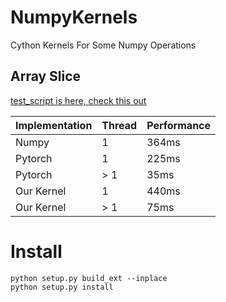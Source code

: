 # NumpyKernels
Cython Kernels For Some Numpy Operations

## Array Slice
[test_script is here, check this out](tests/test.py)

|Implementation|Thread|Performance|
|---|---|---|
|Numpy|1|364ms|
|Pytorch|1|225ms|
|Pytorch|\> 1|35ms|
|Our Kernel|1|440ms|
|Our Kernel|\> 1|75ms|





# Install

    python setup.py build_ext --inplace
    python setup.py install
